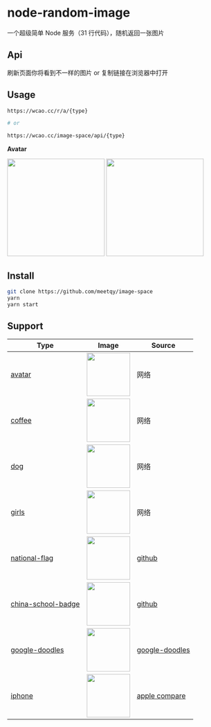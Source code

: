# node-random-image

一个超级简单 Node 服务（31 行代码），随机返回一张图片

## Api

刷新页面你将看到不一样的图片 or 复制链接在浏览器中打开

## Usage

```sh
https://wcao.cc/r/a/{type}

# or

https://wcao.cc/image-space/api/{type}
```

**Avatar**

<div>
  <img width="225" src="https://wcao.cc/image-space/api/avatar?1" />
  <img width="225" src="https://wcao.cc/image-space/api/avatar?2" />
</div>

## Install

```bash
git clone https://github.com/meetqy/image-space
yarn
yarn start
```

## Support

| Type                                                                       | Image                                                                        | Source                                                    |
| -------------------------------------------------------------------------- | ---------------------------------------------------------------------------- | --------------------------------------------------------- |
| [avatar](https://wcao.cc/tools/image-space#avatar)                         | <img width="100" src="https://wcao.cc/image-space/api/avatar" />             | 网络                                                      |
| [coffee](https://wcao.cc/tools/image-space#coffee)                         | <img width="100" src="https://wcao.cc/image-space/api/coffee" />             | 网络                                                      |
| [dog](https://wcao.cc/tools/image-space#dog)                               | <img width="100" src="https://wcao.cc/image-space/api/dog" />                | 网络                                                      |
| [girls](https://wcao.cc/tools/image-space#girls)                           | <img width="100" src="https://wcao.cc/image-space/api/girls" />              | 网络                                                      |
| [national-flag](https://wcao.cc/tools/image-space#national-flag)           | <img width="100" src="https://wcao.cc/image-space/api/national-flag" />      | [github](https://github.com/hampusborgos/country-flags)   |
| [china-school-badge](https://wcao.cc/tools/image-space#china-school-badge) | <img width="100" src="https://wcao.cc/image-space/api/china-school-badge" /> | [github](https://github.com/863379105/BadgeSpider)        |
| [google-doodles](https://wcao.cc/tools/image-space#google-doodles)         | <img width="100" src="https://wcao.cc/image-space/api/google-doodles" />     | [google-doodles](https://www.google.com/doodles#archive)  |
| [iphone](https://wcao.cc/tools/image-space#iphone)                         | <img width="100" src="https://wcao.cc/image-space/api/iphone" />             | [apple compare](https://www.apple.com.cn/iphone/compare/) |
